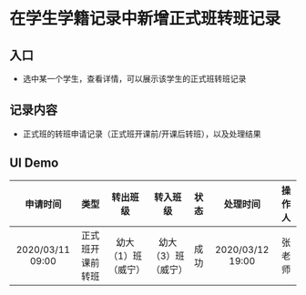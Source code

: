 # 在学生学籍记录中新增正式班转班记录

## 入口
* 选中某一个学生，查看详情，可以展示该学生的正式班转班记录

## 记录内容
* 正式班的转班申请记录（正式班开课前/开课后转班），以及处理结果

## UI Demo

| 申请时间 | 类型 | 转出班级 | 转入班级 | 状态 | 处理时间 | 操作人 |
| :--: | :--: | :--: | :--: | :--: | :--: | :--: |
| 2020/03/11 09:00 | 正式班开课前转班 | 幼大（1）班（威宁） | 幼大（3）班（威宁） | 成功 | 2020/03/12 19:00 | 张老师 |
